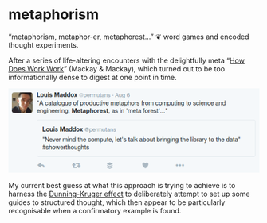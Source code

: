 # metaphorism
“metaphorism, metaphor-er, metaphorest...” ❦ word games and encoded thought experiments.

After a series of life-altering encounters with the delightfully meta “[How Does Work Work](http://www.inference.phy.cam.ac.uk/mackay/presentations/WORK/index.html)” (Mackay & Mackay), which turned out to be too informationally dense to digest at one point in time.

![](https://raw.githubusercontent.com/lmmx/shots/master/2016/Aug/metaphorest-thought.png)

My current best guess at what this approach is trying to achieve is to harness the [Dunning-Kruger effect](https://en.wikipedia.org/wiki/Dunning%E2%80%93Kruger_effect) to deliberately attempt to set up some guides to structured thought, which then appear to be particularly recognisable when a confirmatory example is found.
